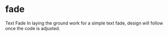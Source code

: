# fade
Text Fade In
laying the ground work for a simple text fade, 
design will follow once the code is adjusted.
